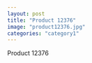 ```yaml
---
layout: post
title: "Product 12376"
image: "product12376.jpg"
categories: "category1"
---
```

Product 12376
